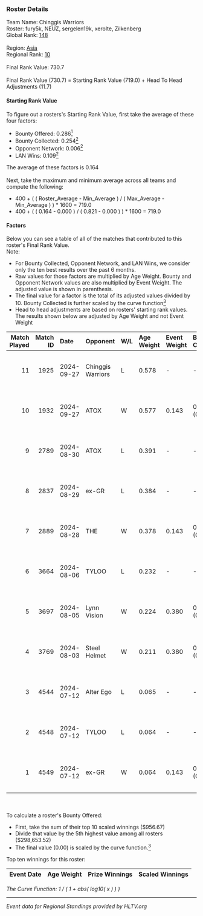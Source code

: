 ### Roster Details<br />
Team Name: Chinggis Warriors<br />
Roster: fury5k, NEUZ, sergelen19k, xerolte, Zilkenberg<br />
Global Rank: [148](../../standings_global_2024_12_31.md)<br />
<br />
Region: [Asia]( ../../standings_asia_2024_12_31.md)<br />
Regional Rank: [10]( ../../standings_asia_2024_12_31.md)<br />
<br />
Final Rank Value:  730.7<br />
<br />
Final Rank Value (730.7) = Starting Rank Value (719.0) + Head To Head Adjustments (11.7)<br />

#### Starting Rank Value<br />
To figure out a rosters's Starting Rank Value, first take the average of these four factors:<br />
- Bounty Offered: 0.286[<sup>1</sup>](#table2)
- Bounty Collected: 0.254[<sup>2</sup>](#table1)
- Opponent Network: 0.006[<sup>2</sup>](#table1)
- LAN Wins: 0.109[<sup>2</sup>](#table1)

The average of these factors is 0.164<br />
<br />
Next, take the maximum and minimum average across all teams and compute the following:<br />
- 400 + ( ( Roster_Average - Min_Average ) / ( Max_Average - Min_Average ) ) * 1600 = 719.0
- 400 + ( ( 0.164 - 0.000 ) / ( 0.821 - 0.000 ) ) * 1600 = 719.0


#### Factors<br />
Below you can see a table of all of the matches that contributed to this roster's Final Rank Value.<br />
Note:<br />

- For Bounty Collected, Opponent Network, and LAN Wins, we consider only the ten best results over the past 6 months.
- Raw values for those factors are multiplied by Age Weight. Bounty and Opponent Network values are also multiplied by Event Weight. The adjusted value is shown in parenthesis.
- The final value for a factor is the total of its adjusted values divided by 10. Bounty Collected is further scaled by the curve function[<sup>3</sup>](#curveFunction)
- Head to head adjustments are based on rosters' starting rank values. The results shown below are adjusted by Age Weight and not Event Weight
<span id="table1"></span><br />


| Match Played | Match ID | Date       | Opponent          | W/L | Age Weight | Event Weight | Bounty Collected | Opponent Network | LAN Wins  | H2H Adj. | Roster                                         |
| -: | -: | :- | :- | :- | :- | :- | :- | :- | :- | -: | :- |
|           11 |     1925 | 2024-09-27 | Chinggis Warriors | L   | 0.578      | -            | -                | -                | -         |    -4.79 | fury5k, NEUZ, sergelen19k, xerolte, Zilkenberg |
|           10 |     1932 | 2024-09-27 | ATOX              | W   | 0.577      | 0.143        | 0.104 (0.009)    | 0.441 (0.036)    | 1 (0.577) |    16.60 | fury5k, NEUZ, sergelen19k, xerolte, Zilkenberg |
|            9 |     2789 | 2024-08-30 | ATOX              | L   | 0.391      | -            | -                | -                | -         |    -0.96 | fury5k, NEUZ, sergelen19k, xerolte, Zilkenberg |
|            8 |     2837 | 2024-08-29 | ex-GR             | L   | 0.384      | -            | -                | -                | -         |    -5.64 | fury5k, NEUZ, sergelen19k, xerolte, Zilkenberg |
|            7 |     2889 | 2024-08-28 | THE               | W   | 0.378      | 0.143        | 0.000 (0.000)    | 0.048 (0.003)    | 0 (0.000) |     2.93 | fury5k, NEUZ, sergelen19k, xerolte, Zilkenberg |
|            6 |     3664 | 2024-08-06 | TYLOO             | L   | 0.232      | -            | -                | -                | -         |    -1.99 | fury5k, NEUZ, starDUST, xerolte, Zilkenberg    |
|            5 |     3697 | 2024-08-05 | Lynn Vision       | W   | 0.224      | 0.380        | 0.031 (0.003)    | 0.233 (0.020)    | 1 (0.224) |     5.71 | fury5k, NEUZ, starDUST, xerolte, Zilkenberg    |
|            4 |     3769 | 2024-08-03 | Steel Helmet      | W   | 0.211      | 0.380        | 0.000 (0.000)    | 0.015 (0.001)    | 1 (0.211) |     0.94 | fury5k, NEUZ, starDUST, xerolte, Zilkenberg    |
|            3 |     4544 | 2024-07-12 | Alter Ego         | L   | 0.065      | -            | -                | -                | -         |    -1.57 | fury5k, NEUZ, starDUST, xerolte, Zilkenberg    |
|            2 |     4548 | 2024-07-12 | TYLOO             | L   | 0.064      | -            | -                | -                | -         |    -0.57 | fury5k, NEUZ, starDUST, xerolte, Zilkenberg    |
|            1 |     4549 | 2024-07-12 | ex-GR             | W   | 0.064      | 0.143        | 0.025 (0.000)    | 0.145 (0.001)    | 0 (0.000) |     1.08 | fury5k, NEUZ, starDUST, xerolte, Zilkenberg    |

<br />
<span id="table2"></span><br />
To calculate a roster's Bounty Offered:<br />

- First, take the sum of their top 10 scaled winnings ($956.67)
- Divide that value by the 5th highest value among all rosters ($298,653.52)
- The final value (0.00) is scaled by the curve function.[<sup>3</sup>](#curveFunction)

Top ten winnings for this roster:<br />

| Event Date | Age Weight | Prize Winnings | Scaled Winnings |
| :- | -: | :- | :- |


<span id="curveFunction"></span>_The Curve Function: 1 / ( 1 + abs( log10( x ) ) )_<br />

---
_Event data for Regional Standings provided by HLTV.org_<br />
